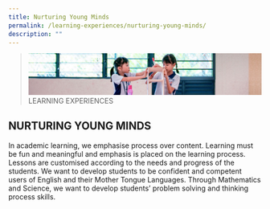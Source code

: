 ```yaml
---
title: Nurturing Young Minds
permalink: /learning-experiences/nurturing-young-minds/
description: ""
---
```

>![](/images/Learning%20Experiences/learning-experiences_banner.jpg)
>LEARNING EXPERIENCES


## NURTURING YOUNG MINDS

In academic learning, we emphasise process over content. Learning must be fun and meaningful and emphasis is placed on the learning process. Lessons are customised according to the needs and progress of the students. We want to develop students to be confident and competent users of English and their Mother Tongue Languages. Through Mathematics and Science, we want to develop students’ problem solving and thinking process skills.